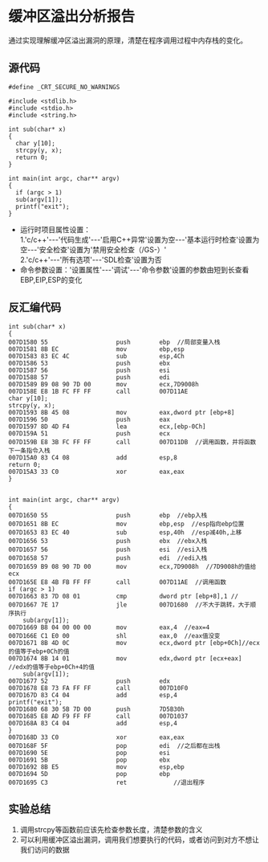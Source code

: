 # 缓冲区溢出分析报告
通过实现理解缓冲区溢出漏洞的原理，清楚在程序调用过程中内存栈的变化。
## 源代码


    #define _CRT_SECURE_NO_WARNINGS

    #include <stdlib.h>
    #include <stdio.h>
    #include <string.h>

    int sub(char* x)
    {
      char y[10];
      strcpy(y, x);
      return 0;
    }

    int main(int argc, char** argv)
    {
      if (argc > 1)
      sub(argv[1]);
      printf("exit");
    }
* 运行时项目属性设置：  
1.'c/c++'---'代码生成'---'启用C++异常'设置为空---'基本运行时检查'设置为空---'安全检查'设置为'禁用安全检查（/GS-）'  
2.'c/c++'---'所有选项'---'SDL检查'设置为否
* 命令参数设置：'设置属性'---'调试'---'命令参数'设置的参数由短到长查看EBP,EIP,ESP的变化
## 反汇编代码
    
    int sub(char* x)
    {
    007D1580 55                   push        ebp  //局部变量入栈
    007D1581 8B EC                mov         ebp,esp  
    007D1583 83 EC 4C             sub         esp,4Ch  
    007D1586 53                   push        ebx  
    007D1587 56                   push        esi  
    007D1588 57                   push        edi  
    007D1589 B9 08 90 7D 00       mov         ecx,7D9008h  
    007D158E E8 1B FC FF FF       call        007D11AE  
	char y[10];
	strcpy(y, x);
    007D1593 8B 45 08             mov         eax,dword ptr [ebp+8]  
    007D1596 50                   push        eax  
    007D1597 8D 4D F4             lea         ecx,[ebp-0Ch]  
    007D159A 51                   push        ecx  
    007D159B E8 3B FC FF FF       call        007D11DB  //调用函数，并将函数下一条指令入栈
    007D15A0 83 C4 08             add         esp,8  
	return 0;
    007D15A3 33 C0                xor         eax,eax  
    }
    

    int main(int argc, char** argv)
    {
    007D1650 55                   push        ebp  //ebp入栈
    007D1651 8B EC                mov         ebp,esp  //esp指向ebp位置
    007D1653 83 EC 40             sub         esp,40h  //esp减40h,上移
    007D1656 53                   push        ebx  //ebx入栈
    007D1657 56                   push        esi  //esi入栈
    007D1658 57                   push        edi  //edi入栈
    007D1659 B9 08 90 7D 00       mov         ecx,7D9008h  //7D9008h的值给ecx
    007D165E E8 4B FB FF FF       call        007D11AE  //调用函数
	if (argc > 1)
    007D1663 83 7D 08 01          cmp         dword ptr [ebp+8],1 // 
    007D1667 7E 17                jle         007D1680  //不大于跳转，大于顺序执行
		sub(argv[1]);
    007D1669 B8 04 00 00 00       mov         eax,4  //eax=4
    007D166E C1 E0 00             shl         eax,0  //eax值没变
    007D1671 8B 4D 0C             mov         ecx,dword ptr [ebp+0Ch]//ecx的值等于ebp+0Ch的值  
    007D1674 8B 14 01             mov         edx,dword ptr [ecx+eax]  //edx的值等于ebp+0Ch+4的值
		sub(argv[1]);
    007D1677 52                   push        edx  
    007D1678 E8 73 FA FF FF       call        007D10F0  
    007D167D 83 C4 04             add         esp,4  
	printf("exit");
    007D1680 68 30 5B 7D 00       push        7D5B30h  
    007D1685 E8 AD F9 FF FF       call        007D1037  
    007D168A 83 C4 04             add         esp,4  
    }
    007D168D 33 C0                xor         eax,eax  
    007D168F 5F                   pop         edi  //之后都在出栈
    007D1690 5E                   pop         esi  
    007D1691 5B                   pop         ebx  
    007D1692 8B E5                mov         esp,ebp  
    007D1694 5D                   pop         ebp  
    007D1695 C3                   ret             //退出程序


## 实验总结
1. 调用strcpy等函数前应该先检查参数长度，清楚参数的含义    
2. 可以利用缓冲区溢出漏洞，调用我们想要执行的代码，或者访问到对方不想让我们访问的数据   
